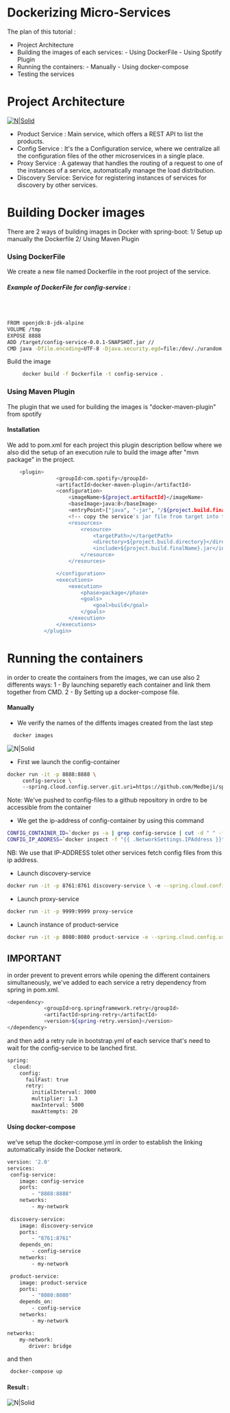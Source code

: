 # Dockerizing Micro-Services


The plan of this tutorial : 
 - Project Architecture
 - Building the images of each services:
        - Using DockerFile
        - Using Spotify Plugin
  - Running the containers:
        - Manually
        - Using docker-compose
  - Testing the services

# Project Architecture


  [![N|Solid](https://liliasfaxi.github.io/TP-eServices/img/tp4/archi.png)](https://nodesource.com/products/nsolid)
  
- Product Service : Main service, which offers a REST API to list the  products.
- Config Service :  It's the a Configuration service, where we centralize all the configuration files of the other microservices in a single place.
- Proxy Service : A gateway that handles the routing of a request to one of the instances of a service, automatically manage the load distribution.
- Discovery Service: Service for registering instances of services for discovery by other services.

# Building Docker images 

There are 2 ways of building images in Docker with spring-boot: 
1/ Setup up manually the Dockerfile
2/ Using Maven Plugin
### Using DockerFile
 
   We create a new file named Dockerfile in the root project of the service.
   
  ##### Example of DockerFile for config-service :
  &nbsp;    
   ```sh
   
FROM openjdk:8-jdk-alpine
VOLUME /tmp
EXPOSE 8888
ADD /target/config-service-0.0.1-SNAPSHOT.jar //
CMD	java -Dfile.encoding=UTF-8 -Djava.security.egd=file:/dev/./urandom -jar /config-service-0.0.1-SNAPSHOT.jar

   ```
   
  Build the image 
```sh
     docker build -f Dockerfile -t config-service .
```
### Using Maven Plugin
  The plugin that we used for building the images is "docker-maven-plugin" from spotify 
#### Installation

We add to pom.xml for each project this plugin description bellow where we also did the setup of an execution rule to  build the image  after "mvn package" in the project.


```sh
	<plugin>
				<groupId>com.spotify</groupId>
				<artifactId>docker-maven-plugin</artifactId>
				<configuration>
					<imageName>${project.artifactId}</imageName>
					<baseImage>java:8</baseImage>
					<entryPoint>["java", "-jar", "/${project.build.finalName}.jar"]</entryPoint>
					<!-- copy the service's jar file from target into the root directory of the image -->
					<resources>
						<resource>
							<targetPath>/</targetPath>
							<directory>${project.build.directory}</directory>
							<include>${project.build.finalName}.jar</include>
						</resource>
					</resources>

				</configuration>
				<executions>
					<execution>
						<phase>package</phase>
						<goals>
							<goal>build</goal>
						</goals>
					</execution>
				</executions>
			</plugin>
```
 

# Running the containers
  in order to create the containers from the images, we can use  also 2 differents ways:
  1 - By launching separetly each container and link them together from CMD.
  2 - By Setting up a docker-compose file.
  
#### Manually
 - We verify the names of the diffents images created from the last step 
```sh
  docker images
```
![N|Solid](https://img15.hostingpics.net/pics/644218Capturedecran20171205a21527AM.png)

- First we launch the config-container
 ```sh
docker run -it -p 8888:8888 \                      
      config-service \              
      --spring.cloud.config.server.git.uri=https://github.com/Medbeji/spring-cloud-config \
 ```
  Note: We've pushed to config-files to a github repository in ordre to be accessible from the container
- We get the ip-address of config-container by using this command
```sh
CONFIG_CONTAINER_ID=`docker ps -a | grep config-service | cut -d " " -f1`
CONFIG_IP_ADDRESS=`docker inspect -f "{{ .NetworkSettings.IPAddress }}" $CONFIG_CONTAINER_ID`
```
    
NB:  We use that IP-ADDRESS tolet other services fetch config files from this ip address.
 - Launch discovery-service 
```sh
docker run -it -p 8761:8761 discovery-service \ -e --spring.cloud.config.uri=http://$CONFIG_IP_ADDRESS:8888
```
 - Launch proxy-service
```sh
docker run -it -p 9999:9999 proxy-service
```
 - Launch instance of product-service 
```sh
docker run -it -p 8080:8080 product-service -e --spring.cloud.config.uri=http://$CONFIG_IP_ADDRESS:8888
```

## IMPORTANT
in order prevent to prevent errors while opening the different containers simultaneously, we've added to each service a retry dependency from spring in pom.xml.
```sh
<dependency>
			<groupId>org.springframework.retry</groupId>
			<artifactId>spring-retry</artifactId>
			<version>${spring-retry.version}</version>
</dependency>
```
and then add a retry rule in bootstrap.yml of each service that's need to wait for the config-service to be lanched first.

```sh
spring:
  cloud:
    config:
      failFast: true
      retry:
        initialInterval: 3000
        multiplier: 1.3
        maxInterval: 5000
        maxAttempts: 20
```
#### Using docker-compose

we've setup the docker-compose.yml in order to establish the linking automatically inside the Docker network.
```sh
version: '2.0'
services:
 config-service:
    image: config-service
    ports:
        - "8888:8888"
    networks:
        - my-network
 
 discovery-service:
    image: discovery-service
    ports: 
        - "8761:8761"
    depends_on: 
        - config-service
    networks:
        - my-network

 product-service:
    image: product-service
    ports: 
        - "8080:8080"
    depends_on: 
        - config-service
    networks:
        - my-network

networks:
    my-network:
       driver: bridge
```
and then 
```sh
 docker-compose up
```
#### Result :

  ![N|Solid](https://img15.hostingpics.net/pics/191981Capturedecran20171205a23928AM.png)




